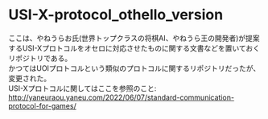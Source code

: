 # USI-X-protocol_othello_version
ここは、やねうらお氏(世界トップクラスの将棋AI、やねうら王の開発者)が提案するUSI-Xプロトコルをオセロに対応させたものに関する文書などを置いておくリポジトリである。<br>
かつてはUOIプロトコルという類似のプロトコルに関するリポジトリだったが、変更された。<br>
USI-Xプロトコルに関してはここを参照のこと: http://yaneuraou.yaneu.com/2022/06/07/standard-communication-protocol-for-games/ <br>
